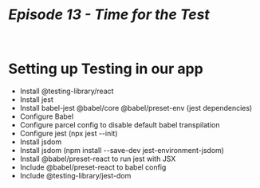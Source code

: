# _Episode 13 - Time for the Test_

<br/>

# Setting up Testing in our app

- Install @testing-library/react
- Install jest
- Install babel-jest @babel/core @babel/preset-env (jest dependencies)
- Configure Babel
- Configure parcel config to disable default babel transpilation
- Configure jest (npx jest --init)
- Install jsdom
- Install jsdom (npm install --save-dev jest-environment-jsdom)
- Install @babel/preset-react to run jest with JSX
- Include @babel/preset-react to babel config
- Include @testing-library/jest-dom